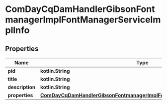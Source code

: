 
# ComDayCqDamHandlerGibsonFontmanagerImplFontManagerServiceImplInfo

## Properties
Name | Type | Description | Notes
------------ | ------------- | ------------- | -------------
**pid** | **kotlin.String** |  |  [optional]
**title** | **kotlin.String** |  |  [optional]
**description** | **kotlin.String** |  |  [optional]
**properties** | [**ComDayCqDamHandlerGibsonFontmanagerImplFontManagerServiceImplProperties**](ComDayCqDamHandlerGibsonFontmanagerImplFontManagerServiceImplProperties.md) |  |  [optional]



